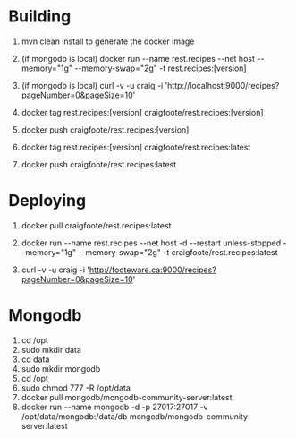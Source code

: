 # Building
1. mvn clean install to generate the docker image

1. (if mongodb is local) docker run 
--name rest.recipes 
--net host 
--memory="1g" 
--memory-swap="2g" 
-t rest.recipes:[version]

1. (if mongodb is local) curl -v -u craig -i 'http://localhost:9000/recipes?pageNumber=0&pageSize=10'

1. docker tag rest.recipes:[version] craigfoote/rest.recipes:[version]

1. docker push craigfoote/rest.recipes:[version]

1. docker tag rest.recipes:[version] craigfoote/rest.recipes:latest

1. docker push craigfoote/rest.recipes:latest

# Deploying

1. docker pull craigfoote/rest.recipes:latest

1. docker run 
--name rest.recipes
--net host
-d 
--restart unless-stopped 
--memory="1g" 
--memory-swap="2g" 
-t craigfoote/rest.recipes:latest 

1. curl -v -u craig -i 'http://footeware.ca:9000/recipes?pageNumber=0&pageSize=10'

# Mongodb
1. cd /opt
1. sudo mkdir data
1. cd data
1. sudo mkdir mongodb
1. cd /opt
1. sudo chmod 777 -R /opt/data
1. docker pull mongodb/mongodb-community-server:latest 
1. docker run --name mongodb -d -p 27017:27017 -v /opt/data/mongodb:/data/db mongodb/mongodb-community-server:latest